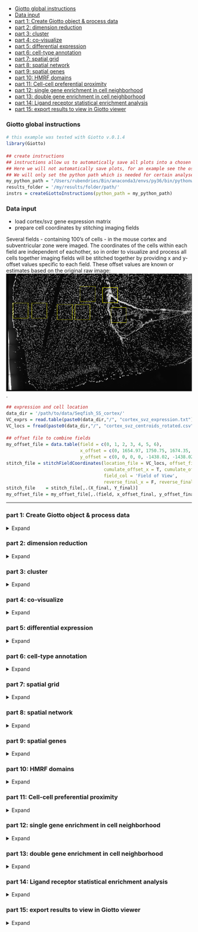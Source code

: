 
  - [Giotto global instructions](#giotto-global-instructions)
  - [Data input](#data-input)
  - [part 1: Create Giotto object & process
    data](#part-1-create-giotto-object-process-data)
  - [part 2: dimension reduction](#part-2-dimension-reduction)
  - [part 3: cluster](#part-3-cluster)
  - [part 4: co-visualize](#part-4-co-visualize)
  - [part 5: differential expression](#part-5-differential-expression)
  - [part 6: cell-type annotation](#part-6-cell-type-annotation)
  - [part 7: spatial grid](#part-7-spatial-grid)
  - [part 8: spatial network](#part-8-spatial-network)
  - [part 9: spatial genes](#part-9-spatial-genes)
  - [part 10: HMRF domains](#part-10-hmrf-domains)
  - [part 11: Cell-cell preferential
    proximity](#part-11-cell-cell-preferential-proximity)
  - [part 12: single gene enrichment in cell
    neighborhood](#part-12-single-gene-enrichment-in-cell-neighborhood)
  - [part 13: double gene enrichment in cell
    neighborhood](#part-13-double-gene-enrichment-in-cell-neighborhood)
  - [part 14: Ligand receptor statistical enrichment
    analysis](#part-14-ligand-receptor-statistical-enrichment-analysis)
  - [part 15: export results to view in Giotto
    viewer](#part-15-export-results-to-view-in-giotto-viewer)

<!-- mouse_cortex_1_simple.md is generated from mouse_cortex_1_simple.Rmd Please edit that file -->

### Giotto global instructions

``` r
# this example was tested with Giotto v.0.1.4
library(Giotto)

## create instructions
## instructions allow us to automatically save all plots into a chosen results folder
## Here we will not automatically save plots, for an example see the osmFISH dataset
## We will only set the python path which is needed for certain analyses
my_python_path = "/Users/rubendries/Bin/anaconda3/envs/py36/bin/pythonw"
results_folder = '/my/results/folder/path/'
instrs = createGiottoInstructions(python_path = my_python_path)
```

### Data input

  - load cortex/svz gene expression matrix  
  - prepare cell coordinates by stitching imaging fields

Several fields - containing 100’s of cells - in the mouse cortex and
subventricular zone were imaged. The coordinates of the cells within
each field are independent of eachother, so in order to visualize and
process all cells together imaging fields will be stitched together by
providing x and y-offset values specific to each field. These offset
values are known or estimates based on the original raw image:  
![raw image](./cortex_svz_location_fields.png) .

``` r
## expression and cell location
data_dir = '/path/to/data/Seqfish_SS_cortex/'
VC_exprs = read.table(paste0(data_dir,"/", "cortex_svz_expression.txt"))
VC_locs = fread(paste0(data_dir,"/", "cortex_svz_centroids_rotated.csv"))

## offset file to combine fields
my_offset_file = data.table(field = c(0, 1, 2, 3, 4, 5, 6),
                            x_offset = c(0, 1654.97, 1750.75, 1674.35, 675.5, 2048, 675),
                            y_offset = c(0, 0, 0, 0, -1438.02, -1438.02, 0))
stitch_file = stitchFieldCoordinates(location_file = VC_locs, offset_file = my_offset_file,
                                     cumulate_offset_x = T, cumulate_offset_y = F,
                                     field_col = 'Field of View',
                                     reverse_final_x = F, reverse_final_y = T)
stitch_file    = stitch_file[,.(X_final, Y_final)]
my_offset_file = my_offset_file[,.(field, x_offset_final, y_offset_final)]
```

-----

### part 1: Create Giotto object & process data

<details>

<summary>Expand</summary>  

``` r
## create
VC_test <- createGiottoObject(raw_exprs = VC_exprs, spatial_locs = stitch_file,
                              offset_file = my_offset_file, instructions = instrs)

## add known field annotation
cortex_fields = fread(paste0(data_dir,"/", "cortex_fields_info.txt"))
VC_test = addCellMetadata(VC_test, new_metadata = cortex_fields,
                          by_column = T, column_cell_ID = 'uniq_ID')

## subset for cortex only (first 5 fields)
cell_metadata = pDataDT(VC_test)
cortex_cell_ids = cell_metadata[Field_of_View %in% 0:4]$cell_ID
VC_test = subsetGiotto(VC_test, cell_ids = cortex_cell_ids)

## filter
VC_test <- filterGiotto(gobject = VC_test,
                        expression_threshold = 1,
                        gene_det_in_min_cells = 10,
                        min_det_genes_per_cell = 10,
                        expression_values = c('raw'),
                        verbose = T)

## normalize
VC_test <- normalizeGiotto(gobject = VC_test, scalefactor = 6000, verbose = T)

## add gene & cell statistics
VC_test <- addStatistics(gobject = VC_test)

## adjust expression matrix for technical or known variables
VC_test <- adjustGiottoMatrix(gobject = VC_test, expression_values = c('normalized'),
                              batch_columns = NULL, covariate_columns = c('nr_genes', 'total_expr'),
                              return_gobject = TRUE,
                              update_slot = c('custom'))

## visualize
spatPlot(gobject = VC_test)
```

![](./figures/1_spatial_locations.png)

</details>

### part 2: dimension reduction

<details>

<summary>Expand</summary>  

``` r
## highly variable genes (HVG)
VC_test <- calculateHVG(gobject = VC_test, method = 'cov_loess', difference_in_cov = 0.1)

## select genes based on HVG and gene statistics, both found in gene metadata
gene_metadata = fDataDT(VC_test)
featgenes = gene_metadata[hvg == 'yes' & perc_cells > 4 & mean_expr_det > 0.5]$gene_ID

## run PCA on expression values (default)
VC_test <- runPCA(gobject = VC_test, genes_to_use = featgenes, scale_unit = F)
signPCA(VC_test, genes_to_use = featgenes, scale_unit = F)
plotPCA(gobject = VC_test)

## run UMAP and tSNE on PCA space (default)
VC_test <- runUMAP(VC_test, dimensions_to_use = 1:30)
plotUMAP(gobject = VC_test)

VC_test <- runtSNE(VC_test, dimensions_to_use = 1:30)
plotTSNE(gobject = VC_test)
```

![](./figures/2_HVGplot.png)

![](./figures/2_screeplot.png)

![](./figures/2_PCA_reduction.png)

![](./figures/2_UMAP_reduction.png) ![](./figures/2_tSNE_reduction.png)

-----

</details>

### part 3: cluster

<details>

<summary>Expand</summary>  

``` r
## sNN network (default)
VC_test <- createNearestNetwork(gobject = VC_test, dimensions_to_use = 1:15, k = 15)

## Leiden clustering
VC_test <- doLeidenCluster(gobject = VC_test, resolution = 0.4, n_iterations = 1000)
plotUMAP(gobject = VC_test, cell_color = 'leiden_clus', show_NN_network = T, point_size = 2.5)

## Leiden subclustering for specified clusters
VC_test = doLeidenSubCluster(gobject = VC_test, cluster_column = 'leiden_clus',
                             resolution = 0.2, k_neighbors = 10,
                             hvg_param = list(method = 'cov_loess', difference_in_cov = 0.1),
                             pca_param = list(expression_values = 'normalized', scale_unit = F),
                             nn_param = list(dimensions_to_use = 1:5),
                             selected_clusters = c(4, 6, 7),
                             name = 'sub_leiden_clus_select')

## create color vector for clusters
subleiden_order = c( 1.1, 5.1,  2.1, 3.1,
                     4.1,  4.2, 4.3, 6.2, 6.1,
                     7.1,  7.2, 8.1)
subleiden_colors = Giotto:::getDistinctColors(length(subleiden_order)) 
names(subleiden_colors) = subleiden_order

plotUMAP(gobject = VC_test,
         cell_color = 'sub_leiden_clus_select', cell_color_code = subleiden_colors,
         show_NN_network = T, point_size = 2.5)

## show cluster relationships
showClusterHeatmap(gobject = VC_test, cluster_column = 'sub_leiden_clus_select',
                   row_names_gp = grid::gpar(fontsize = 9), column_names_gp = grid::gpar(fontsize = 9))

showClusterDendrogram(VC_test, h = 0.5, rotate = T, cluster_column = 'sub_leiden_clus_select')
```

![](./figures/3_UMAP_leiden.png)

![](./figures/3_UMAP_leiden_subcluster.png)

![](./figures/3_heatmap.png) ![](./figures/3_dendro.png) \*\*\*

</details>

### part 4: co-visualize

<details>

<summary>Expand</summary>  

``` r
# expression and spatial
spatDimPlot(gobject = VC_test,
            cell_color = 'sub_leiden_clus_select', cell_color_code = subleiden_colors,
            dim_point_size = 2, spat_point_size = 2)

# selected groups
groups_of_interest = c(5.1, 6.1, 7.1)
group_colors = c('red', 'green', 'blue'); names(group_colors) = groups_of_interest

spatDimPlot(gobject = VC_test, cell_color = 'sub_leiden_clus_select', 
            dim_point_size = 2, spat_point_size = 2,
            select_cell_groups = groups_of_interest, cell_color_code = group_colors)
```

Co-visualzation: ![](./figures/4_covis_leiden.png) Selection:
![](./figures/4_covis_leiden_selected.png) \*\*\*

</details>

### part 5: differential expression

<details>

<summary>Expand</summary>  

``` r
## gini ##
gini_markers_subclusters = findMarkers_one_vs_all(gobject = VC_test,
                                                  method = 'gini',
                                                  expression_values = 'normalized',
                                                  cluster_column = 'sub_leiden_clus_select',
                                                  min_genes = 20,
                                                  min_expr_gini_score = 0.5,
                                                  min_det_gini_score = 0.5)
topgenes_gini = gini_markers_subclusters[, head(.SD, 2), by = 'cluster']$genes

# violinplot
violinPlot(VC_test, genes = unique(topgenes_gini), cluster_column = 'sub_leiden_clus_select',
           strip_text = 8, strip_position = 'right')

# cluster heatmap
my_cluster_order = c(2.1, 5.1, 1.1, 6.1, 6.2, 4.1, 3.1, 8.1, 4.2, 4.3, 7.1, 7.2)
plotMetaDataHeatmap(VC_test, selected_genes = topgenes_gini, custom_cluster_order = my_cluster_order,
                    metadata_cols = c('sub_leiden_clus_select'))


## scran ##
scran_markers_subclusters = findMarkers_one_vs_all(gobject = VC_test,
                                                   method = 'scran',
                                                   expression_values = 'normalized',
                                                   cluster_column = 'sub_leiden_clus_select')
topgenes_scran = scran_markers_subclusters[, head(.SD, 1), by = 'cluster']$genes

# violinplot
violinPlot(VC_test, genes = unique(topgenes_scran), cluster_column = 'sub_leiden_clus_select',
           strip_text = 10, strip_position = 'right')

# cluster heatmap
plotMetaDataHeatmap(VC_test, selected_genes = topgenes_scran, custom_cluster_order = my_cluster_order,
                    metadata_cols = c('sub_leiden_clus_select'))
```

violinplot gini: ![](./figures/5_violinplot_gini.png)

Heatmap clusters gini: ![](./figures/5_metaheatmap_gini.png)

violinplot scran: ![](./figures/5_violinplot_scran.png)

Heatmap clusters scran: ![](./figures/5_metaheatmap_scran.png)

-----

</details>

### part 6: cell-type annotation

<details>

<summary>Expand</summary>  

``` r

## general cell types
# create vector with names
clusters_cell_types_cortex = c('microglia', 'L4 eNeuron', 'endothelial',
                               'astrocytes', 'Adarb2 iNeuron', 'Lhx6 iNeuron',
                               'L6 eNeuron', 'L5 eNeuron', 'L2/3 eNeuron',
                               'OPC', 'Olig', 'mural')
names(clusters_cell_types_cortex) = c(8.1, 2.1, 7.1,
                                      4.1, 6.2, 6.1,
                                      1.1, 5.1, 3.1,
                                      4.3, 4.2, 7.2)
VC_test = annotateGiotto(gobject = VC_test, annotation_vector = clusters_cell_types_cortex,
                         cluster_column = 'sub_leiden_clus_select', name = 'cell_types')

# cell type order and colors
cell_type_order = c('L6 eNeuron', 'L5 eNeuron', 'L4 eNeuron', 'L2/3 eNeuron',
                    'astrocytes', 'Olig', 'OPC','Adarb2 iNeuron', 'Lhx6 iNeuron',
                    'endothelial', 'mural', 'microglia')
cell_type_colors = Giotto:::getDistinctColors(length(cell_type_order)) 
names(cell_type_colors) = cell_type_order

## violinplot
violinPlot(gobject = VC_test, genes = unique(topgenes_gini),
           strip_text = 7, strip_position = 'right', cluster_custom_order = cell_type_order,
           cluster_column = 'cell_types', color_violin = 'cluster')


## heatmap genes vs cells
plotHeatmap(gobject = VC_test,
            genes = gini_markers_subclusters[, head(.SD, 3), by = 'cluster']$genes,
            gene_custom_order = unique(gini_markers_subclusters[, head(.SD, 3), by = 'cluster']$genes),
            cluster_column = 'cell_types', cluster_order = 'custom',
            cluster_custom_order = cell_type_order, legend_nrows = 2)

plotHeatmap(gobject = VC_test,
            genes = gini_markers_subclusters[, head(.SD, 6), by = 'cluster']$genes,
            gene_label_selection = gini_markers_subclusters[, head(.SD, 2), by = 'cluster']$genes,
            gene_custom_order = unique(gini_markers_subclusters[, head(.SD, 6), by = 'cluster']$genes),
            cluster_column = 'cell_types', cluster_order = 'custom',
            cluster_custom_order = cell_type_order, legend_nrows = 2)

## co-visualization
spatDimPlot(gobject = VC_test, cell_color = 'cell_types', cell_color_code = cell_type_colors,
            dim_point_size = 2, spat_point_size = 2, dim_show_cluster_center = F, dim_show_center_label = T)

spatDimPlot(gobject = VC_test, cell_color = 'cell_types', cell_color_code = cell_type_colors,
            select_cell_groups = c('astrocytes', 'Olig', 'OPC'),
            dim_point_size = 2, spat_point_size = 2, dim_show_cluster_center = F, dim_show_center_label = T)
```

![](./figures/6_violinplot.png)

![](./figures/6_heatmap.png)

![](./figures/6_heatmap_selected.png)

![](./figures/6_covisualization.png)

![](./figures/6_covisualization_selection.png)

-----

</details>

### part 7: spatial grid

<details>

<summary>Expand</summary>  

``` r
## create spatial grid
VC_test <- createSpatialGrid(gobject = VC_test,
                             sdimx_stepsize = 500,
                             sdimy_stepsize = 500,
                             minimum_padding = 50)

spatPlot(gobject = VC_test, show_grid = T, point_size = 1.5)

## identify spatial patterns
pattern_VC = detectSpatialPatterns(gobject = VC_test,
                                   expression_values = 'normalized',
                                   min_cells_per_grid = 5,
                                   scale_unit = T, PC_zscore = 1,
                                   show_plot = T)

## show pattern and genes for first identified principal component
showPattern2D(VC_test, pattern_VC, dimension = 1, point_size = 4)
showPatternGenes(VC_test, pattern_VC, dimension = 1, save_plot = T)
```

![](./figures/7_grid.png)

pattern 1: ![](./figures/7_pattern1_pca.png)

![](./figures/7_pattern1_genes.png)

-----

</details>

### part 8: spatial network

<details>

<summary>Expand</summary>  

``` r
## create spatial networks based on k and/or distance from centroid
VC_test <- createSpatialNetwork(gobject = VC_test, k = 5)
VC_test <- createSpatialNetwork(gobject = VC_test, k = 10, name = 'large_network')
VC_test <- createSpatialNetwork(gobject = VC_test, k = 100, maximum_distance = 200,
                                minimum_k = 2, name = 'distance_network')

## visualize different spatial networks on first field (~ layer 1)
field1_ids = cell_metadata[Field_of_View == 0]$cell_ID
subVC_test = subsetGiotto(VC_test, cell_ids = field1_ids)

spatPlot(gobject = subVC_test, show_network = T,
        network_color = 'blue', spatial_network_name = 'spatial_network',
        point_size = 2.5, cell_color = 'cell_types')

spatPlot(gobject = subVC_test, show_network = T,
         network_color = 'blue', spatial_network_name = 'large_network',
         point_size = 2.5, cell_color = 'cell_types')

spatPlot(gobject = subVC_test, show_network = T,
         network_color = 'blue', spatial_network_name = 'distance_network',
         point_size = 2.5, cell_color = 'cell_types')
           
```

![](./figures/8_spatial_network_k3.png)

![](./figures/8_spatial_network_k10.png)

![](./figures/8_spatial_network_dist.png)

-----

</details>

### part 9: spatial genes

<details>

<summary>Expand</summary>  

Single spatial genes:

``` r
kmtest = binGetSpatialGenes(VC_test, bin_method = 'kmeans',
                            do_fisher_test = T, community_expectation = 5,
                            spatial_network_name = 'large_network', verbose = T)

ranktest = binGetSpatialGenes(VC_test, bin_method = 'rank',
                              do_fisher_test = T, community_expectation = 5,
                              spatial_network_name = 'large_network', verbose = T)

spatial_genes = calculate_spatial_genes_python(gobject = VC_test,
                                               expression_values = 'scaled',
                                               rbp_p=0.99, examine_top=0.1)

spatGenePlot(VC_test, expression_values = 'scaled', show_plot = F,
             genes = head(ranktest_m$genes,8), point_size = 2, cow_n_col = 4,
             genes_high_color = 'red', genes_mid_color = 'white', genes_low_color = 'darkblue',
             midpoint = 0, return_plot = F)
```

Spatial genes:  
![](./figures/9_spatial_genes_scaled_both.png)

Gene co-expression of multiple genes:

``` r
## spatial co-expression patterns ##
ext_spatial_genes = kmtest[1:500]$genes

# 1. calculate gene spatial correlation and single-cell correlation 
# create spatial correlation object
spat_cor_netw_DT = detectSpatialCorGenes(VC_test, 
                                         method = 'network', spatial_network_name = 'large_network',
                                         subset_genes = ext_spatial_genes)

# 2. cluster correlated genes & visualize
spat_cor_netw_DT = clusterSpatialCorGenes(spat_cor_netw_DT, name = 'spat_netw_clus', k = 8)

heatmSpatialCorGenes(VC_test, spatCorObject = spat_cor_netw_DT, use_clus_name = 'spat_netw_clus', 
                     heatmap_legend_param = list(title = NULL))

# 3. rank spatial correlated clusters and show genes for selected clusters
netw_ranks = rankSpatialCorGroups(VC_test, spatCorObject = spat_cor_netw_DT, use_clus_name = 'spat_netw_clus')

top_netw_spat_cluster = showSpatialCorGenes(spat_cor_netw_DT, use_clus_name = 'spat_netw_clus',
                                            selected_clusters = 6, show_top_genes = 1)


# 5. create metagene enrichment score for clusters
cluster_genes_DT = showSpatialCorGenes(spat_cor_netw_DT, use_clus_name = 'spat_netw_clus', show_top_genes = 1)
cluster_genes = cluster_genes_DT$clus; names(cluster_genes) = cluster_genes_DT$gene_ID

VC_test = createMetagenes(VC_test, gene_clusters = cluster_genes, name = 'cluster_metagene')

spatCellPlot(VC_test,
             spat_enr_names = 'cluster_metagene',
             cell_annotation_values = netw_ranks$clusters,
             point_size = 1.5, cow_n_col = 3)
```

spatial co-expression heatmap:  
![](./figures/9_heatmap_correlated_genes.png)

spatial co-expression cluster ranking:  
![](./figures/9_rank_correlated_groups.png)

spatial co-expression metagene plots:  
![](./figures/9_spat_enrichment_score_plots.png)

-----

</details>

### part 10: HMRF domains

<details>

<summary>Expand</summary>  

``` r
hmrf_folder = paste0(results_folder,'/','11_HMRF/')
if(!file.exists(hmrf_folder)) dir.create(hmrf_folder, recursive = T)

my_spatial_genes = spatial_genes[1:100]$genes
showClusterHeatmap(gobject = VC_test, cluster_column = 'cell_types', genes = my_spatial_genes)

# do HMRF with different betas
HMRF_spatial_genes = doHMRF(gobject = VC_test, expression_values = 'scaled',
                            spatial_genes = my_spatial_genes,
                            k = 9,
                            betas = c(28,2,3), 
                            output_folder = paste0(hmrf_folder, '/', 'Spatial_genes/SG_top100_k9_scaled'))

## view results of HMRF
for(i in seq(28, 32, by = 2)) {
  viewHMRFresults2D(gobject = VC_test,
                    HMRFoutput = HMRF_spatial_genes,
                    k = 9, betas_to_view = i,
                    point_size = 2)
}

## add HMRF of interest to giotto object
VC_test = addHMRF(gobject = VC_test,
                   HMRFoutput = HMRF_spatial_genes,
                   k = 9, betas_to_add = c(28),
                   hmrf_name = 'HMRF')
## visualize
spatPlot(gobject = VC_test, cell_color = 'HMRF_k9_b.28', point_size = 3)
```

![](./figures/10_HMRF_k9_b.28.png)

-----

</details>

### part 11: Cell-cell preferential proximity

<details>

<summary>Expand</summary>  

![cell-cell](./cell_cell_neighbors.png)

``` r
## calculate frequently seen proximities
cell_proximities = cellProximityEnrichment(gobject = VC_test,
                                           cluster_column = 'cell_types',
                                           spatial_network_name = 'spatial_network',
                                           number_of_simulations = 1000)
## barplot
cellProximityBarplot(gobject = VC_test, CPscore = cell_proximities, min_orig_ints = 5, min_sim_ints = 5)
## heatmap
cellProximityHeatmap(gobject = VC_test, CPscore = cell_proximities, order_cell_types = T, scale = T,
                     color_breaks = c(-1.5, 0, 1.5), color_names = c('blue', 'white', 'red'))
## network
cellProximityNetwork(gobject = VC_test, CPscore = cell_proximities, remove_self_edges = T, only_show_enrichment_edges = T)

## visualization
spec_interaction = "astrocytes--Olig"
cellProximitySpatPlot(gobject = VC_test,
                      interaction_name = spec_interaction,
                      cluster_column = 'cell_types',
                      cell_color = 'cell_types',
                      point_size_select = 4, point_size_other = 2)
```

![](./figures/11_barplot_cell_cell_enrichment.png)

![](./figures/11_heatmap_cell_cell_enrichment.png)

![](./figures/11_network_cell_cell_enrichment.png)

![](./figures/11_cell_cell_enrichment_selected.png)

-----

</details>

### part 12: single gene enrichment in cell neighborhood

<details>

<summary>Expand</summary>  

![cell-cell](./single_gene_enrichemt.png)

``` r
## get cell proximity scores (CPG scores)
CPGscores_ttest =  getCellProximityGeneScores(gobject = VC_test,
                                              cluster_column = 'cell_types',
                                              spatial_network_name = 'spatial_network',
                                              minimum_unique_cells = 5,
                                              diff_test = 't.test',
                                              false_discovery_test = 'bonferroni',
                                              false_discovery_target = 'cell_interactions',
                                              exclude_selected_cells_from_test = T)

## visualize
# volcano plot
volcano = showCPGscores(VC_test, CPGscore = CPGscores_ttest, method = 'volcano')
# barplot
barplot = showCPGscores(VC_test, CPGscore = CPGscores_ttest, method = 'cell_barplot')
# cell-cell barplot
cell_cell_barplot = showCPGscores(VC_test, CPGscore = CPGscores_ttest, method = 'cell-cell')
# sankey plot
library(ggalluvial)
sankey = showCPGscores(VC_test, CPGscore = CPGscores_ttest, method = 'cell_sankey')
# heatmap
heatmap = showCPGscores(VC_test, CPGscore = CPGscores_ttest, method = 'heatmap')
# dotplot
dotplot = showCPGscores(VC_test, CPGscore = CPGscores_ttest, method = 'dotplot')

## filter CPG scores
filter_CPGscores_ttest = filterCPGscores(CPGscore = CPGscores_ttest,
                                         min_cells = 5,
                                         min_fdr = 0.05,
                                         min_spat_diff = 0.25,
                                         min_log2_fc = 1,
                                         keep_int_duplicates = TRUE,
                                         direction = c("both"))
```

![](./figures/12_neighb_enrichment_volcano.png)

![](./figures/12_neighb_enrichment_barplot.png)

![](./figures/12_neighb_enrichment_cell_cell.png)

![](./figures/12_neighb_enrichment_sankey.png)

-----

</details>

### part 13: double gene enrichment in cell neighborhood

<details>

<summary>Expand</summary>  

``` r
## get gene-to-gene scores from the CPG scores
GTG_scores_ttest = getGeneToGeneScores(CPGscore = filter_CPGscores_ttest,
                                       specific_genes_1 = NULL,
                                       specific_genes_2 = NULL,
                                       min_cells = 5,
                                       min_fdr = 0.05,
                                       min_spat_diff = 0,
                                       min_log2_fc = 0,
                                       verbose = T,
                                       direction = 'both')

# look at selection
selected_LR = GTG_scores_ttest[unified_int == 'astrocytes--Olig' & change == 'both_up']

# look at two gene-gene pairs
plotGTGscores(gobject = VC_test,
              GTGscore = selected_LR,
              selected_interactions = c('astrocytes--Olig'),
              selected_gene_to_gene = 'Slc39a4--Tpp1',
              simple_plot = F, detail_plot = T)

plotGTGscores(gobject = VC_test,
              GTGscore = selected_LR,
              selected_interactions = c('astrocytes--Olig'),
              selected_gene_to_gene = 'Ctnna1--Scarb1',
              simple_plot = F, detail_plot = T)

# show interacting astrocytes and oligodendrocytes
cellProximitySpatPlot(gobject = VC_test, interaction_name = 'astrocytes--Olig',
                      spatial_network_name = 'spatial_network',
                      cluster_column = 'cell_types',
                      cell_color_code = c(astrocytes = 'lightblue', Olig = 'red'),
                      cell_color = 'cell_types', show_network = T,
                      network_color = 'blue', point_size_select = 3)
```

![](./figures/13_interaction_selected.png)

![](./figures/13_spatial_interaction_selected.png)

-----

</details>

### part 14: Ligand receptor statistical enrichment analysis

<details>

<summary>Expand</summary>  

``` r
## read ligand receptor information
LR_data = fread(system.file("extdata", "mouse_ligand_receptors.txt", package = 'Giotto'))

LR_data[, ligand_det := ifelse(mouseLigand %in% VC_test@gene_ID, T, F)]
LR_data[, receptor_det := ifelse(mouseReceptor %in% VC_test@gene_ID, T, F)]
LR_data_det = LR_data[ligand_det == T & receptor_det == T]
select_ligands = LR_data_det$mouseLigand
select_receptors = LR_data_det$mouseReceptor

## get statistical significance of gene pair expression changes based on expression only
expr_only_scores = exprOnlyCellCellcommunicationScores(gobject = VC_test,
                                                       cluster_column = 'cell_types', 
                                                       random_iter = 100,
                                                       gene_set_1 = select_ligands,
                                                       gene_set_2 = select_receptors)


## get statistical significance of gene pair expression changes upon cell-cell interaction
spatial_all_scores = allCellCellcommunicationsScores(VC_test,
                                                     spatial_network_name = 'spatial_network',
                                                     cluster_column = 'cell_types', 
                                                     random_iter = 200,
                                                     gene_set_1 = select_ligands,
                                                     gene_set_2 = select_receptors,
                                                     verbose = 'a little')

## filter
selected_spat = spatial_all_scores[pvalue <= 0.01 & abs(log2fc) > 0.25 &
                                     lig_nr >= 5 & rec_nr >= 5]
selected_spat[, lig_rec_cell_types := paste0(lig_cell_type,'-',rec_cell_type)]
setorder(selected_spat, -log2fc)

## select top 30
top_LR_ints = unique(selected_spat[order(-abs(log2fc))]$LR_comb)[1:30]
top_cell_ints = unique(selected_spat[order(-abs(log2fc))]$lig_rec_cell_types)[1:30]

spatial_all_scores[, lig_rec_cell_types := paste0(lig_cell_type,'-',rec_cell_type)]
gdt = spatial_all_scores[LR_comb %in% top_LR_ints & lig_rec_cell_types %in% top_cell_ints]

## visualize ##
pl <- ggplot()
pl <- pl + geom_point(data = gdt, aes(x = lig_rec_cell_types,
                                      y = LR_comb, size = pvalue, color = log2fc))
pl <- pl + theme_classic() + theme(axis.text.x = element_text(angle = 90,
                                                              size = 10,
                                                              vjust = 1,
                                                              hjust = 1),
                                   axis.text.y = element_text(size = 10))
pl <- pl + scale_size_continuous(range = c(5, 0.5)) + scale_color_gradientn(colours = c('darkblue', 'blue', 'white', 'red', 'darkred'))
pl <- pl + labs(x = '', y = '')
pl
```

![](./figures/14_heatmap_LR_enrichment.png)

-----

</details>

### part 15: export results to view in Giotto viewer

<details>

<summary>Expand</summary>  

``` r
viewer_folder = paste0(results_folder, '/', 'Mouse_cortex_viewer')

# select annotations, reductions and expression values to view in Giotto Viewer
exportGiottoViewer(gobject = VC_test, output_directory = viewer_folder,
                   factor_annotations = c('cell_types',
                                          'leiden_clus',
                                          'sub_leiden_clus_select'),
                   numeric_annotations = 'total_expr',
                   dim_reductions = c('tsne', 'umap'),
                   dim_reduction_names = c('tsne', 'umap'),
                   expression_values = 'scaled',
                   expression_rounding = 3,
                   overwrite_dir = T)
```

-----

</details>

